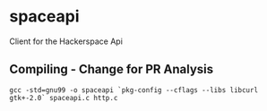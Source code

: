 # spaceapi

Client for the Hackerspace Api


## Compiling - Change for PR Analysis

```gcc -std=gnu99 -o spaceapi `pkg-config --cflags --libs libcurl gtk+-2.0` spaceapi.c http.c```



